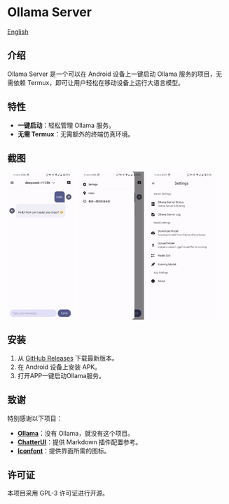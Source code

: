 # Ollama Server

[English](./README.md)

## 介绍
Ollama Server 是一个可以在 Android 设备上一键启动 Ollama 服务的项目，无需依赖 Termux，即可让用户轻松在移动设备上运行大语言模型。

## 特性
- **一键启动**：轻松管理 Ollama 服务。
- **无需 Termux**：无需额外的终端仿真环境。

## 截图
<div style="display: flex; flex-wrap: wrap; gap: 10px;">
  <img src="./screenshot/1.png" style="width: 30%">
  <img src="./screenshot/2.png" style="width: 30%"> 
  <img src="./screenshot/3.png" style="width: 30%">
</div>


## 安装
1. 从 [GitHub Releases](https://github.com/your-repo/releases) 下载最新版本。
2. 在 Android 设备上安装 APK。
3. 打开APP一键启动Ollama服务。

## 致谢
特别感谢以下项目：
- **[Ollama](https://github.com/ollama/ollama)**：没有 Ollama，就没有这个项目。
- **[ChatterUI](https://github.com/chatterui/chatterui)**：提供 Markdown 插件配置参考。
- **[Iconfont](https://www.iconfont.cn/)**：提供界面所需的图标。

## 许可证
本项目采用 GPL-3 许可证进行开源。
